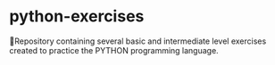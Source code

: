# python-exercises
🚀Repository containing several basic and intermediate level exercises created to practice the PYTHON programming language.
